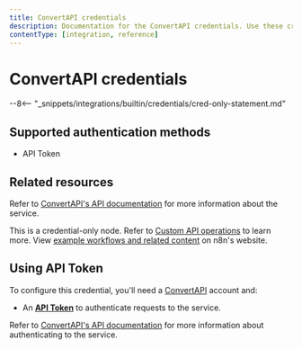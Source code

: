 ```yaml
---
title: ConvertAPI credentials
description: Documentation for the ConvertAPI credentials. Use these credentials to authenticate ConvertAPI in n8n, a workflow automation platform.
contentType: [integration, reference]
---
```


# ConvertAPI credentials

--8<-- "_snippets/integrations/builtin/credentials/cred-only-statement.md"

## Supported authentication methods

* API Token

## Related resources

Refer to [ConvertAPI's API documentation](https://docs.convertapi.com/docs/getting-started) for more information about the service.

This is a credential-only node. Refer to [Custom API operations](/integrations/custom-operations.md) to learn more. View [example workflows and related content](https://n8n.io/integrations/convertapi/) on n8n's website.

## Using API Token

To configure this credential, you'll need a [ConvertAPI](https://www.convertapi.com/a/signin) account and:

- An [**API Token**](https://docs.convertapi.com/docs/api-tokens) to authenticate requests to the service.

Refer to [ConvertAPI's API documentation](https://docs.convertapi.com/docs/authentication) for more information about authenticating to the service.

